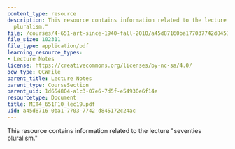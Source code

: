 ```yaml
---
content_type: resource
description: This resource contains information related to the lecture "seventies
  pluralism."
file: /courses/4-651-art-since-1940-fall-2010/a45d87160ba177037742d845172c24ac_MIT4_651F10_lec19.pdf
file_size: 102311
file_type: application/pdf
learning_resource_types:
- Lecture Notes
license: https://creativecommons.org/licenses/by-nc-sa/4.0/
ocw_type: OCWFile
parent_title: Lecture Notes
parent_type: CourseSection
parent_uid: 1d654804-a1c3-07e6-7d5f-e54930e6f14e
resourcetype: Document
title: MIT4_651F10_lec19.pdf
uid: a45d8716-0ba1-7703-7742-d845172c24ac
---
```

This resource contains information related to the lecture "seventies pluralism."